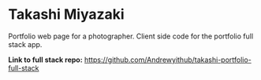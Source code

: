 # Takashi Miyazaki

Portfolio web page for a photographer. Client side code for the portfolio full stack app.

**Link to full stack repo:** https://github.com/Andrewyithub/takashi-portfolio-full-stack
